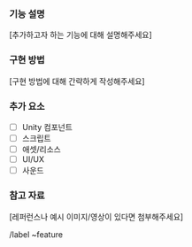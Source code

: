 ### 기능 설명
[추가하고자 하는 기능에 대해 설명해주세요]

### 구현 방법
[구현 방법에 대해 간략하게 작성해주세요]

### 추가 요소
- [ ] Unity 컴포넌트
- [ ] 스크립트
- [ ] 애셋/리소스
- [ ] UI/UX
- [ ] 사운드

### 참고 자료
[레퍼런스나 예시 이미지/영상이 있다면 첨부해주세요]

/label ~feature
